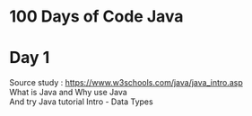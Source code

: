 # 100 Days of Code Java

# Day 1
Source study : https://www.w3schools.com/java/java_intro.asp<br>
What is Java and Why use Java<br>
And try Java tutorial Intro - Data Types<br>
